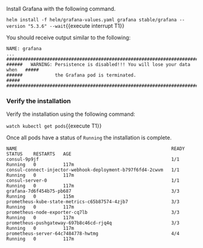 
Install Grafana with the following command.

`helm install -f helm/grafana-values.yaml grafana stable/grafana --version "5.3.6" --wait`{{execute interrupt T1}}

You should receive output similar to the following:

```plaintext
NAME: grafana
...
#################################################################################
######   WARNING: Persistence is disabled!!! You will lose your data when   #####
######            the Grafana pod is terminated.                            #####
#################################################################################
```

### Verify the installation

Verify the installation using the following command:

`watch kubectl get pods`{{execute T1}}

Once all pods have a status of `Running` the installation is complete.

```plaintext
NAME                                                         READY   STATUS    RESTARTS   AGE
consul-9p9jf                                                 1/1     Running   0          117m
consul-connect-injector-webhook-deployment-b797f6fd4-2cwvm   1/1     Running   0          117m
consul-server-0                                              1/1     Running   0          117m
grafana-7d6f454b75-pb687                                     3/3     Running   0          115m
prometheus-kube-state-metrics-c65b87574-4zjb7                3/3     Running   0          117m
prometheus-node-exporter-cq7lb                               3/3     Running   0          117m
prometheus-pushgateway-697b8c46cd-rjq4q                      3/3     Running   0          117m
prometheus-server-64c7484778-hwtmg                           4/4     Running   0          117m
```